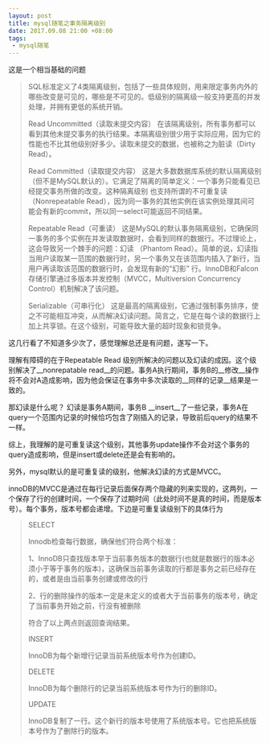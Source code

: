 ```yaml
---
layout: post
title: mysql随笔之事务隔离级别
date: 2017.09.08 21:00 +08:00
tags: 
 - mysql随笔 
---
```


这是一个相当基础的问题

> SQL标准定义了4类隔离级别，包括了一些具体规则，用来限定事务内外的哪些改变是可见的，哪些是不可见的。低级别的隔离级一般支持更高的并发处理，并拥有更低的系统开销。
>
> Read Uncommitted（读取未提交内容）
> 在该隔离级别，所有事务都可以看到其他未提交事务的执行结果。本隔离级别很少用于实际应用，因为它的性能也不比其他级别好多少。读取未提交的数据，也被称之为脏读（Dirty Read）。
>
> Read Committed（读取提交内容）
> 这是大多数数据库系统的默认隔离级别（但不是MySQL默认的）。它满足了隔离的简单定义：一个事务只能看见已经提交事务所做的改变。这种隔离级别 也支持所谓的不可重复读（Nonrepeatable Read），因为同一事务的其他实例在该实例处理其间可能会有新的commit，所以同一select可能返回不同结果。
>
> Repeatable Read（可重读）
> 这是MySQL的默认事务隔离级别，它确保同一事务的多个实例在并发读取数据时，会看到同样的数据行。不过理论上，这会导致另一个棘手的问题：幻读 （Phantom Read）。简单的说，幻读指当用户读取某一范围的数据行时，另一个事务又在该范围内插入了新行，当用户再读取该范围的数据行时，会发现有新的“幻影” 行。InnoDB和Falcon存储引擎通过多版本并发控制（MVCC，Multiversion Concurrency Control）机制解决了该问题。
>
> Serializable（可串行化）
> 这是最高的隔离级别，它通过强制事务排序，使之不可能相互冲突，从而解决幻读问题。简言之，它是在每个读的数据行上加上共享锁。在这个级别，可能导致大量的超时现象和锁竞争。

这几行看了不知道多少次了，感觉理解总还是有问题，遂写一下。

理解有障碍的在于Repeatable Read 级别所解决的问题以及幻读的成因。这个级别解决了__nonrepatable read__的问题。事务A执行期间，事务B的__修改__操作将不会对A造成影响，因为他会保证在事务中多次读取的__同样的记录__结果是一致的。

那幻读是什么呢？ 幻读是事务A期间，事务B __insert__了一些记录，事务A在query一个范围内记录的时候恰巧包含了刚插入的记录，导致前后query的结果不一样。

综上，我理解的是可重复读这个级别，其他事务update操作不会对这个事务的query造成影响，但是insert或delete还是会有影响的。

另外，mysql默认的是可重复读的级别，他解决幻读的方式是MVCC。

innoDB的MVCC是通过在每行记录后面保存两个隐藏的列来实现的，这两列，一个保存了行的创建时间，一个保存了过期时间（此处时间不是真的时间，而是版本号）。每个事务，版本号都会递增。下边是可重复读级别下的具体行为

> SELECT
>
> Innodb检查每行数据，确保他们符合两个标准：
>
> 1、InnoDB只查找版本早于当前事务版本的数据行(也就是数据行的版本必须小于等于事务的版本)，这确保当前事务读取的行都是事务之前已经存在的，或者是由当前事务创建或修改的行
>
> 2、行的删除操作的版本一定是未定义的或者大于当前事务的版本号，确定了当前事务开始之前，行没有被删除
>
> 符合了以上两点则返回查询结果。
>
> INSERT
>
> InnoDB为每个新增行记录当前系统版本号作为创建ID。
>
> DELETE
>
> InnoDB为每个删除行的记录当前系统版本号作为行的删除ID。
>
> UPDATE
>
> InnoDB复制了一行。这个新行的版本号使用了系统版本号。它也把系统版本号作为了删除行的版本。